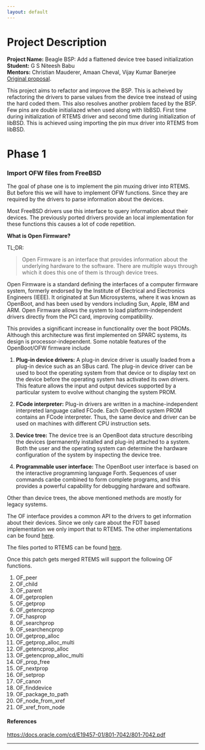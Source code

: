 ```yaml
---
layout: default
---
```

# Project Description 
**Project Name:** Beagle BSP: Add a flattened device tree based initialization  
**Student:** G S Niteesh Babu  
**Mentors:** Christian Mauderer, Amaan Cheval, Vijay Kumar Banerjee  
[Original proposal](https://docs.google.com/document/d/1V2RitYJOvWOvfow99hPUFB034iw4gb4eSfH8MixHnrk/edit?usp=sharing).

This project aims to refactor and improve the BSP. This is acheived by refactoring
the drivers to parse values from the device tree instead of using the hard coded
them. This also resolves another problem faced by the BSP. Few pins are double
initialiazed when used along with libBSD. First time during initialization of
RTEMS driver and second time during initialization of libBSD. This is achieved
using importing the pin mux driver into RTEMS from libBSD.

# Phase 1

### Import OFW files from FreeBSD

The goal of phase one is to implement the pin muxing driver into RTEMS. But before
this we will have to implement OFW functions. Since they are required by the
drivers to parse information about the devices.

Most FreeBSD drivers use this interface to query information about their devices.
The previously ported drivers provide an local implementation for these functions
this causes a lot of code repetition.

**What is Open Firmware?**

TL;DR:
> Open Firmware is an interface that provides information about the underlying
> hardware to the software. There are multiple ways through which it does this
> one of them is through device trees.

Open Firmware is a standard defining the interfaces of a computer firmware
system, formerly endorsed by the Institute of Electrical and Electronics
Engineers (IEEE). It originated at Sun Microsystems, where it was known as
OpenBoot, and has been used by vendors including Sun, Apple, IBM and ARM. Open
Firmware allows the system to load platform-independent drivers directly from
the PCI card, improving compatibility.

This provides a significant increase in functionality over the boot PROMs.
Although this architecture was first implemented on SPARC systems, its design is
processor-independent. Some notable features of the OpenBoot/OFW firmware include

1. **Plug-in device drivers:** A plug-in device driver is usually loaded from a plug-in
device such as an SBus card. The plug-in device driver can be used to boot the
operating system from that device or to display text on the device before the
operating system has activated its own drivers. This feature allows the input and
output devices supported by a particular system to evolve without changing the
system PROM.

2. **FCode interpreter:** Plug-in drivers are written in a machine-independent
interpreted language called FCode. Each OpenBoot system PROM contains an FCode
interpreter. Thus, the same device and driver can be used on machines with
different CPU instruction sets.

3. **Device tree:** The device tree is an OpenBoot data structure describing the devices
(permanently installed and plug-in) attached to a system. Both the user and the
operating system can determine the hardware configuration of the system by
inspecting the device tree.

4. **Programmable user interface:** The OpenBoot user interface is based on the
interactive programming language Forth. Sequences of user commands canbe combined
to form complete programs, and this provides a powerful capability for debugging
hardware and software.

Other than device trees, the above mentioned methods are mostly for legacy systems.

The OF interface provides a common API to the drivers to get information about
their devices. Since we only care about the FDT based implementation we only
import that to RTEMS. The other implementations can be found [here](https://github.com/freebsd/freebsd/tree/master/sys/dev/ofw).

The files ported to RTEMS can be found [here](https://github.com/gs-niteesh/rtems/tree/ofw/cpukit/libfreebsd/dev/ofw).

Once this patch gets merged RTEMS will support the following OF functions.

1. OF_peer
2. OF_child
3. OF_parent
4. OF_getproplen
5. OF_getprop
6. OF_getencprop
7. OF_hasprop
8. OF_searchprop
9. OF_searchencprop
10. OF_getprop_alloc
11. OF_getprop_alloc_multi
12. OF_getencprop_alloc
13. OF_getencprop_alloc_multi
14. OF_prop_free
15. OF_nextprop
16. OF_setprop
17. OF_canon
18. OF_finddevice
19. OF_package_to_path
20. OF_node_from_xref
21. OF_xref_from_node

#### References
<https://docs.oracle.com/cd/E19457-01/801-7042/801-7042.pdf>

* * *
